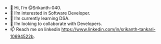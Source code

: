 - 👋 Hi, I’m @Srikanth-040.
- 👀 I’m interested in Software Developer.
- 🌱 I’m currently learning DSA.
- 💞️ I’m looking to collaborate with Developers.
- 📫 Reach me on linkedin https://www.linkedin.com/in/srikanth-tankari-10694522b.

<!---
Srikanth-040/Srikanth-040 is a ✨ special ✨ repository because its `README.md` (this file) appears on your GitHub profile.
You can click the Preview link to take a look at your changes.
--->
